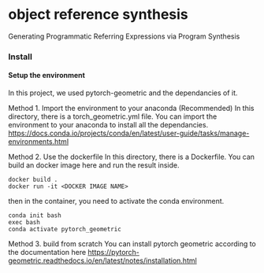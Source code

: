 # object reference synthesis
Generating Programmatic Referring Expressions via Program Synthesis

### Install
#### Setup the environment
In this project, we used pytorch-geometric and the dependancies of it.

Method 1. Import the environment to your anaconda (Recommended)
In this directory, there is a torch_geometric.yml file. You can import the environment to your anaconda to install all the dependancies. 
https://docs.conda.io/projects/conda/en/latest/user-guide/tasks/manage-environments.html

Method 2. Use the dockerfile 
In this directory, there is a Dockerfile. You can build an docker image here and run the result inside. 
```
docker build .
docker run -it <DOCKER IMAGE NAME>
```
then in the container, you need to activate the conda environment.
```
conda init bash 
exec bash 
conda activate pytorch_geometric
```

Method 3. build from scratch
You can install pytorch geometric according to the documentation here
https://pytorch-geometric.readthedocs.io/en/latest/notes/installation.html

